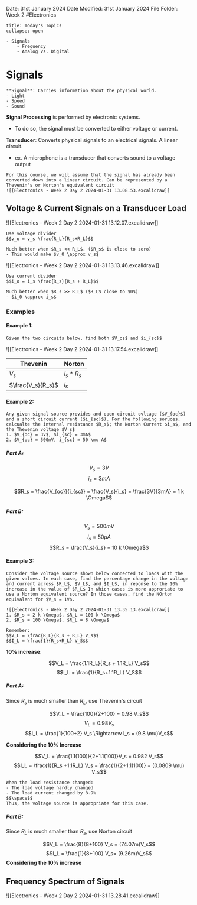 Date: 31st January 2024
Date Modified: 31st January 2024
File Folder: Week 2
#Electronics

```ad-abstract
title: Today's Topics
collapse: open

- Signals
	- Frequency
	- Analog Vs. Digital

```

# Signals

```ad-summary
**Signal**: Carries information about the physical world.
- Light
- Speed
- Sound
```

**Signal Processing** is performed by electronic systems.
- To do so, the signal must be converted to either voltage or current.

**Transducer**: Converts physical signals to an electrical signals. A linear circuit.
- ex. A microphone is a transducer that converts sound to a voltage output

```ad-note
For this course, we will assume that the signal has already been converted down into a linear circuit. Can be represented by a Thevenin's or Norton's equivalent circuit
![[Electronics - Week 2 Day 2 2024-01-31 13.08.53.excalidraw]]
```

## Voltage & Current Signals on a Transducer Load

![[Electronics - Week 2 Day 2 2024-01-31 13.12.07.excalidraw]]

```ad-important
Use voltage divider
$$v_o = v_s \frac{R_L}{R_s+R_L}$$
```

```ad-note
Much better when $R_s << R_L$. ($R_s$ is close to zero)
- This would make $v_0 \approx v_s$
```


![[Electronics - Week 2 Day 2 2024-01-31 13.13.46.excalidraw]]

```ad-important
Use current divider
$$i_o = i_s \frac{R_s}{R_s + R_L}$$
```

```ad-note
Much better when $R_s >> R_L$ ($R_L$ close to $0$)
- $i_0 \approx i_s$
```

### Examples

#### Example 1:

```ad-question
Given the two circuits below, find both $V_os$ and $i_{sc}$
```

![[Electronics - Week 2 Day 2 2024-01-31 13.17.54.excalidraw]]

| Thevenin          | Norton      |
| ----------------- | ----------- |
| $V_s$             | $i_s * R_s$ |
| $\frac{V_s}{R_s}$ | $i_s$            |
#### Example 2:

```ad-question
Any given signal source provides and open circuit ovltage ($V_{oc}$) and a short circuit current ($i_{sc}$). For the following soruces, calcualte the internal resistance $R_s$; the Norton Current $i_s$, and the Thevenin voltage $V_s$
1. $V_{oc} = 3v$, $i_{sc} = 3mA$
2. $V_{oc} = 500mV, i_{sc} = 50 \mu A$
```

##### Part A:
$$V_s = 3V$$
$$i_s = 3mA$$

$$R_s = \frac{V_{oc}}{i_{sc}} = \frac{V_s}{i_s} = \frac{3V}{3mA} = 1 k \Omega$$
$$$$

##### Part B:
$$V_s = 500 mV$$
$$i_s = 50 \mu A$$
$$R_s = \frac{V_s}{i_s} = 10 k \Omega$$
#### Example 3:

```ad-question
Consider the voltage source shown below connected to loads with the given values. In each case, find the percentage change in the voltage and current across $R_L$, $V_L$, and $I_L$, in reponse to the 10% increase in the value of $R_L$ In which cases is more approriate to use a Norton equivalent source? In those cases, find the NOrton equivalent for $V_s = 1V$.

![[Electronics - Week 2 Day 2 2024-01-31 13.35.13.excalidraw]]
1. $R_s = 2 k \Omega$, $R_L = 100 k \Omega$
2. $R_s = 100 \Omega$, $R_L = 8 \Omega$
```

```ad-note
Remember:
$$V_L = \frac{R_L}{R_s + R_L} V_s$$
$$I_L = \frac{1}{R_s+R_L} V_S$$
```

**10% increase**:

$$V_L = \frac{1.1R_L}{R_s + 1.1R_L} V_s$$
$$I_L = \frac{1}{R_s+1.1R_L} V_S$$

##### Part A:

Since $R_s$ is much smaller than $R_L$, use Thevenin's circuit

$$V_L = \frac{100}{2+100} = 0.98 V_s$$
$$V_L = 0.98 V_s$$
$$I_L = \frac{1}{100+2} V_s \Rightarrow I_s = (9.8 \mu)V_s$$

**Considering the 10% Increase**

$$V_L = \frac{1.1(100)}{2+1.1(100)}V_s = 0.982 V_s$$
$$I_L = \frac{1}{R_s +1.1R_L} V_s = \frac{1}{2+1.1(100)} = (0.0809 \mu) V_s$$


```ad-important
When the load resistance changed:
- The load voltage hardly changed
- The load current changed by 8.9%
$$\space$$
Thus, the voltage source is appropriate for this case.
```

##### Part B:

Since $R_L$ is much smaller than $R_s$, use Norton circuit

$$V_L = \frac{8}{8+100} V_s = (74.07m)V_s$$
$$I_L = \frac{1}{8+100} V_s= (9.26m)V_s$$
**Considering the 10% increase**


## Frequency Spectrum of Signals

![[Electronics - Week 2 Day 2 2024-01-31 13.28.41.excalidraw]]


